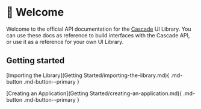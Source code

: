 # 👋 Welcome

Welcome to the official API documentation for the [Cascade](https://github.com/biggaboy212/Cascade) UI Library. You can use these docs as reference to build interfaces with the Cascade API, or use it as a reference for your own UI Library.

## Getting started

[Importing the Library](Getting Started/importing-the-library.md){ .md-button .md-button--primary }

[Creating an Application](Getting Started/creating-an-application.md){ .md-button .md-button--primary }

